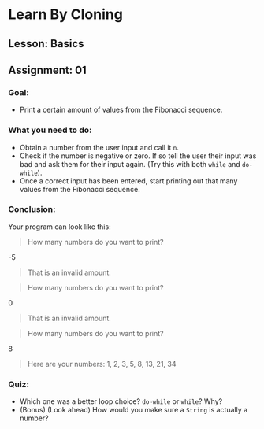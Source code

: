 # Learn By Cloning
## Lesson: Basics
## Assignment: 01

### Goal:
- Print a certain amount of values from the Fibonacci sequence.

### What you need to do:
- Obtain a number from the user input and call it `n`.
- Check if the number is negative or zero. If so tell the user their input was bad and ask them for their input again. (Try this with both `while` and `do-while`).
- Once a correct input has been entered, start printing out that many values from the Fibonacci sequence.

### Conclusion:
Your program can look like this:

> How many numbers do you want to print?

-5

> That is an invalid amount. 

> How many numbers do you want to print?

0

> That is an invalid amount.

> How many numbers do you want to print?

8
> Here are your numbers: 1, 2, 3, 5, 8, 13, 21, 34

### Quiz:
- Which one was a better loop choice? `do-while` or `while`? Why?
- (Bonus) (Look ahead) How would you make sure a `String` is actually a number?
